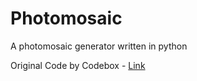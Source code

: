 # Photomosaic

A photomosaic generator written in python

Original Code by Codebox - [Link](https://github.com/codebox/mosaic)
